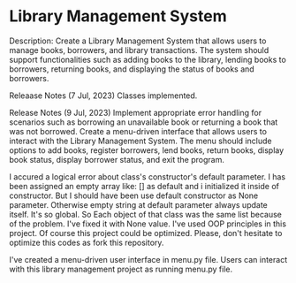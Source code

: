 # Library Management System
Description:
Create a Library Management System that allows users to manage books, borrowers, and library transactions. The system should support functionalities such as adding books to the library, lending books to borrowers, returning books, and displaying the status of books and borrowers.

Releaase Notes (7 Jul, 2023)
Classes implemented.

Release Notes (9 Jul, 2023)
Implement appropriate error handling for scenarios such as borrowing an unavailable book or returning a book that was not borrowed.
Create a menu-driven interface that allows users to interact with the Library Management System. The menu should include options to add books, register borrowers, lend books, return books, display book status, display borrower status, and exit the program.


I accured a logical error about class's constructor's default parameter. I has been assigned an empty array like: [] as default and i initialized it inside of constructor. But I should have been use default constructor as None parameter. Otherwise empty string at default parameter always update itself. It's so global. So Each object of that class was the same list because of the problem. I've fixed it with None value.
I've used OOP principles in this project.
Of course this project could be optimized. Please, don't hesitate to optimize this codes as fork this repository.

I've created a menu-driven user interface in menu.py file. Users can interact with this library management project as running menu.py file.